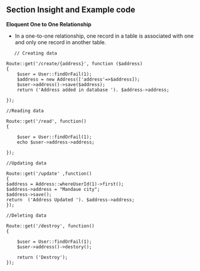 ## Section Insight and Example code

**Eloquent One to One Relationship**

- In a one-to-one relationship, one record in a table is associated with one and only one record in another table.


```
   // Creating data

Route::get('/create/{address}', function ($address) 
{
    $user = User::findOrFail(1);
    $address = new Address(['address'=>$address]);
    $user->address()->save($address);
    return ('Address added in database '). $address->address;

});

//Reading data 

Route::get('/read', function()
{

    $user = User::findOrFail(1);
    echo $user->address->address;

});

//Updating data

Route::get('/update' ,function()
{
$address = Address::whereUserId(1)->first();
$address->address = "Mandaue city";
$address->save();
return  ('Address Updated '). $address->address;
});

//Deleting data

Route::get('/destroy', function()
{

    $user = User::findOrFail(1);
    $user->address()->destory();

    return ('Destroy');
});